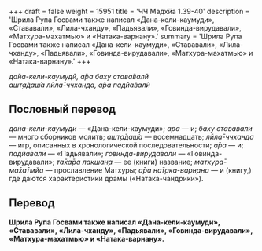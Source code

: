 +++
draft = false
weight = 15951
title = 'ЧЧ Мадхйа 1.39-40'
description = 'Шрила Рупа Госвами также написал «Дана-кели-каумуди», «Стававали», «Лила-чханду», «Падьявали», «Говинда-вирудавали», «Матхура-махатмью» и «Натака-варнану».'
summary = 'Шрила Рупа Госвами также написал «Дана-кели-каумуди», «Стававали», «Лила-чханду», «Падьявали», «Говинда-вирудавали», «Матхура-махатмью» и «Натака-варнану».'
+++

_да̄на-кели-каумудӣ, а̄ра баху става̄валӣ  
ашт̣а̄даш́а лӣла̄-ччханда, а̄ра падйа̄валӣ_

## Пословный перевод

_да̄на_\-_кели_\-_каумудӣ_ — «Дана-кели-каумуди»; _а̄ра_ — и; _баху_ _става̄валӣ_ — много сборников молитв; _ашт̣а̄даш́а_ — восемнадцать; _лӣла̄_\-_ччханда_ — игр, описанных в хронологической последовательности; _а̄ра_ — и; _падйа̄валӣ_ — «Падьявали»; _говинда_\-_вируда̄валӣ_ — «Говинда-вирудавали»; _та̄ха̄ра_ _лакшан̣а_ — ее (книги) название; _матхура̄_\-_ма̄ха̄тмйа_ — прославление Матхуры; _а̄ра_ _на̄т̣ака_\-_варн̣ана_ — и (книгу,) где даются характеристики драмы («Натака-чандрики»).

## Перевод

**Шрила Рупа Госвами также написал «Дана-кели-каумуди», «Стававали», «Лила-чханду», «Падьявали», «Говинда-вирудавали», «Матхура-махатмью» и «Натака-варнану».**
